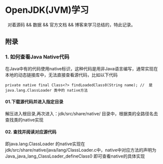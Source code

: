 # OpenJDK(JVM)学习
&nbsp;&nbsp;对着源码 && 数据 && 官方文档 && 博客来学习总结的，特此记录。



## 附录
### 1. 如何查看Java Native代码
在Java中有的代码使用native标识，这种代码是用非Java语言编写，通常实现在本地的动态链接库中，无法直接查看源代码，比如以下代码
``` 
private native final Class<?> findLoadedClass0(String name); //  是 java.lang.ClassLoader 类中的 native方法
```
#### 01.下载源代码并进入指定目录
解压进入根目录,再次进入：jdk/src/share/native/ 目录中，根据类的全路径名去查找类的native实现
#### 02. 查找并阅读对应源代码
即java.lang.ClassLoader 的native实现在jdk/src/share/native/java/lang/ClassLoader.c中，native中对应方法的声明为 Java_java_lang_ClassLoader_defineClass0 即可查看native的具体实现